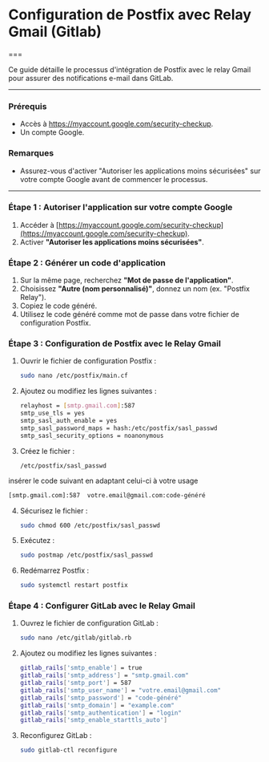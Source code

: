 # Configuration de Postfix avec Relay Gmail (Gitlab)

===

Ce guide détaille le processus d'intégration de Postfix avec le relay Gmail pour assurer des notifications e-mail dans GitLab.  

---  

### Prérequis
- Accès à https://myaccount.google.com/security-checkup.
- Un compte Google.  

### Remarques
- Assurez-vous d'activer "Autoriser les applications moins sécurisées" sur votre compte Google avant de commencer le processus.  

---  

### Étape 1 : Autoriser l'application sur votre compte Google  

1. Accéder à [https://myaccount.google.com/security-checkup](https://myaccount.google.com/security-checkup).
2. Activer **"Autoriser les applications moins sécurisées"**.  

### Étape 2 : Générer un code d'application  
1. Sur la même page, recherchez **"Mot de passe de l'application"**.  
2. Choisissez **"Autre (nom personnalisé)"**, donnez un nom (ex. "Postfix Relay").  
3. Copiez le code généré.  
4. Utilisez le code généré comme mot de passe dans votre fichier de configuration Postfix.  

### Étape 3 : Configuration de Postfix avec le Relay Gmail  

1. Ouvrir le fichier de configuration Postfix :
   
   ```bash
   sudo nano /etc/postfix/main.cf
   ```  

2. Ajoutez ou modifiez les lignes suivantes :
   
   ```bash
   relayhost = [smtp.gmail.com]:587
   smtp_use_tls = yes
   smtp_sasl_auth_enable = yes
   smtp_sasl_password_maps = hash:/etc/postfix/sasl_passwd
   smtp_sasl_security_options = noanonymous
   ```  

3. Créez le fichier :
   
   `/etc/postfix/sasl_passwd`  
   
insérer le code suivant en adaptant celui-ci à votre usage
   
   ```bash
   [smtp.gmail.com]:587  votre.email@gmail.com:code-généré
   ```  

4. Sécurisez le fichier :
   
   ```bash
   sudo chmod 600 /etc/postfix/sasl_passwd
   ```  

5. Exécutez :
   
   ```bash
   sudo postmap /etc/postfix/sasl_passwd
   ```  

6. Redémarrez Postfix :
   
   ```bash
   sudo systemctl restart postfix 
   ```  

### Étape 4 : Configurer GitLab avec le Relay Gmail  

1. Ouvrez le fichier de configuration GitLab :
   
   ```bash
   sudo nano /etc/gitlab/gitlab.rb
   ```  

2. Ajoutez ou modifiez les lignes suivantes :
   
   ```bash
   gitlab_rails['smtp_enable'] = true
   gitlab_rails['smtp_address'] = "smtp.gmail.com"
   gitlab_rails['smtp_port'] = 587
   gitlab_rails['smtp_user_name'] = "votre.email@gmail.com"
   gitlab_rails['smtp_password'] = "code-généré"
   gitlab_rails['smtp_domain'] = "example.com"
   gitlab_rails['smtp_authentication'] = "login"
   gitlab_rails['smtp_enable_starttls_auto']
   ```  

3. Reconfigurez GitLab :
   
   ```bash
   sudo gitlab-ctl reconfigure
   ```
